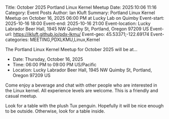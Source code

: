 Title: October 2025 Portland Linux Kernel Meetup
Date: 2025:10:06 11:16
Category: Event Posts
Author: Ian Kluft
Summary: Portland Linux Kernel Meetup on October 16, 2025 06:00 PM at Lucky Lab on Quimby
Event-start: 2025-10-16 18:00
Event-end: 2025-10-16 21:00
Event-location: Lucky Labrador Beer Hall, 1945 NW Quimby St, Portland, Oregon 97209 US
Event-url: https://ikluft.github.io/pdx-lkmu/
Event-geo: 45.53371;-122.69174
Event-categories: MEETING,PDXLKMU,Linux,Kernel

The Portland Linux Kernel Meetup for October 2025 will be at...

* Date: Thursday, October 16, 2025
* Time: 06:00 PM to 09:00 PM US/Pacific
* Location: Lucky Labrador Beer Hall, 1945 NW Quimby St, Portland, Oregon 97209 US

Come enjoy a beverage and chat with other people who are interested in the Linux kernel. All experience levels are welcome. This is a friendly and casual meetup.

Look for a table with the plush Tux penguin. Hopefully it will be nice enough to be outside. Otherwise, look for a table inside.
